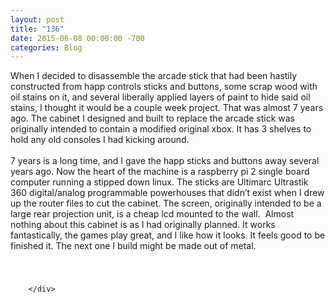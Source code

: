 ```yaml
---
layout: post
title: "136"
date: 2015-06-08 00:00:00 -700
categories: Blog
---
```


<div class="blog-content">
				<div class="paragraph" style="text-align:left;"><span style=""><span style="">When I decided to disassemble the arcade stick that had been hastily constructed from happ controls sticks and buttons, some scrap wood with oil stains on it, and several liberally applied layers of paint to hide said oil stains, I thought it would be a couple week project. That was almost 7 years ago. The cabinet I designed and built to replace the arcade stick was originally intended to contain a modified original xbox. It has 3 shelves to hold any old consoles I had kicking around.</span><br><span style=""></span><br><span style=""></span><span style="">7 years is a long time, and I gave the happ sticks and buttons away several years ago. Now the heart of the machine is a raspberry pi 2 single board computer running a stipped down linux. The sticks are Ultimarc Ultrastik 360 digital/analog programmable powerhouses that didn&rsquo;t exist when I drew up the router files to cut the cabinet. The screen, originally intended to be a large rear projection unit, is a cheap lcd mounted to the wall. &nbsp;Almost nothing about this cabinet is as I had originally planned. It works fantastically, the games play great, and I like how it looks. It feels good to be finished it. The next one I build might be made out of metal. </span><br></span></div>  <div><div style="height:20px;overflow:hidden"></div> <div id='923519781180224634-slideshow'></div>
<script type='text/javascript'>
(function(jQuery) {
function init() { wSlideshow.render({elementID:"923519781180224634",nav:"thumbnails",navLocation:"bottom",captionLocation:"bottom",transition:"fade",autoplay:"0",speed:"5",aspectRatio:"auto",showControls:"true",randomStart:"false",images:[{"url":"1/1/9/3/11936545/2671097.jpg","width":"400","height":"533"},{"url":"1/1/9/3/11936545/1638498.jpg","width":"400","height":"533"},{"url":"1/1/9/3/11936545/9500859.jpg","width":"400","height":"533"},{"url":"1/1/9/3/11936545/96578.jpg","width":"400","height":"300"},{"url":"1/1/9/3/11936545/607813.jpg","width":"400","height":"300"},{"url":"1/1/9/3/11936545/6172952.jpg","width":"400","height":"300"},{"url":"1/1/9/3/11936545/7895631.jpg","width":"400","height":"300"},{"url":"1/1/9/3/11936545/7782194.jpg","width":"400","height":"533"},{"url":"1/1/9/3/11936545/2015890.jpg","width":"400","height":"300"},{"url":"1/1/9/3/11936545/4523071.jpg","width":"400","height":"300"}]}) }
jQuery ? jQuery(init) : document.observe('dom:loaded', init)
})(window._W && _W.jQuery)
</script>
 <div style="height:20px;overflow:hidden"></div></div>

		</div>
        